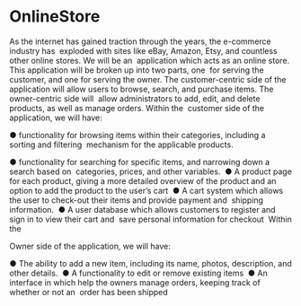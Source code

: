 # OnlineStore


As the internet has gained traction through the years, the e-commerce industry has  exploded with sites like eBay, Amazon, Etsy, and countless other online stores. We will be an  application which acts as an online store. This application will be broken up into two parts, one  for serving the customer, and one for serving the owner. The customer-centric side of the  application will allow users to browse, search, and purchase items. The owner-centric side will  allow administrators to add, edit, and delete products, as well as manage orders. Within the  customer side of the application, we will have:  

● functionality for browsing items within their categories, including a sorting and filtering  mechanism for the applicable products. 

● functionality for searching for specific items, and narrowing down a search based on  categories, prices, and other variables.  
● A product page for each product, giving a more detailed overview of the product and an  option to add the product to the user’s cart  
● A cart system which allows the user to check-out their items and provide payment and  shipping information.  
● A user database which allows customers to register and sign in to view their cart and  save personal information for checkout  Within the 

Owner side of the application, we will have:  

● The ability to add a new item, including its name, photos, description, and other details.  
● A functionality to edit or remove existing items  
● An interface in which help the owners manage orders, keeping track of whether or not an  order has been shipped 
